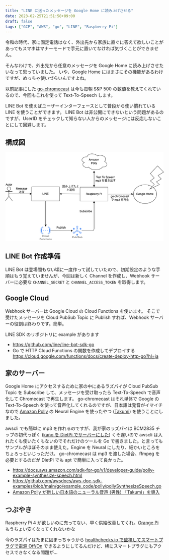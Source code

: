 ```yaml
---
title: "LINE に送ったメッセージを Google Home に読み上げさせる"
date: 2023-02-25T21:51:58+09:00
draft: false
tags: ["GCP", "AWS", "go", "LINE", "Raspberry Pi"]
---
```


令和の時代、家に固定電話はなく、外出先から家族に直ぐに答えて欲しいことがあってもスマホはマナーモードで手元に置いてなければ気づくことができません。

そんなわけで、外出先から任意のメッセージを Google Home に読み上げさせたいなって思っていました。
いや、Google Home にはまさにその機能があるわけですが、めっちゃ使いづらいんですよね。

以前記事にした [go-chromecast](/2019/10/google-home-mini-and-text-to-speech/) は今も毎朝 S&P 500 の数値を教えてくれているので、今回もこれを使って Text-To-Speech します。

LINE Bot を使えばユーザーインターフェースとして普段から使い慣れている LINE を使うことができます。
LINE Bot は非公開にできないという問題があるのですが、UserID をチェックして知らない人からのメッセージには反応しないことにして回避します。


## 構成図

![構成図](diagram.png)



## LINE Bot 作成準備

LINE Bot は登場間もない頃に一度作って試していたので、初期設定のような手順はもう覚えていませんが、今回は新しく Channel を作成し、Webhook サーバーに必要な `CHANNEL_SECRET` と `CHANNEL_ACCESS_TOKEN` を取得します。


## Google Cloud

Webhook サーバーは Google Cloud の Cloud Functions を使います。
そこで受けたメッセージを Cloud PubSub Topic に Publish すれば、Webhook サーバーの役割は終わりです。簡単。

LINE SDK のリポジトリに example があります

- https://github.com/line/line-bot-sdk-go
- Go で HTTP Cloud Functions の関数を作成してデプロイする  
  https://cloud.google.com/functions/docs/create-deploy-http-go?hl=ja


## 家のサーバー

Google Home にアクセスするために家の中にあるラズパイが Cloud PubSub Topic を Subscribe して、メッセージを受け取ったら Text-To-Speech で音声化して Chromecast で再生します。
go-chromecast はそれ単体で Google の Text-To-Speech を使って音声化してくれるのですが、日本語は発音がイマイチなので [Amazon Polly](https://aws.amazon.com/jp/polly/) の Neural Engine を使ったやつ ([Takumi](https://aws.amazon.com/jp/about-aws/whats-new/2021/12/amazon-polly-takumi-neural-japanese-voice/)) を使うことにしました。

awscli でも簡単に mp3 を作れるのですが、我が家のラズパイは BCM2835 チップの初代っぽく ([kano を DietPi でサーバーにした](2018/03/kano-dietpi/)) くそ遅いので awscli は入れたくも使いたくもないのでそれだけのツールを Go で書きました。と言ってもサンプルがほぼそのまま使えた。Engine を Neural にしたり、細かいところをちょろっといじっただけ。
go-chromecast は mp3 を渡した場合、ffmpeg を必要とするのだが DietPi でも apt で簡単に入って良かった。

- https://docs.aws.amazon.com/sdk-for-go/v1/developer-guide/polly-example-synthesize-speech.html
- https://github.com/awsdocs/aws-doc-sdk-examples/blob/main/go/example_code/polly/pollySynthesizeSpeech.go
- [Amazon Polly が新しい日本語のニューラル音声 (男性) 「Takumi」を導入](https://aws.amazon.com/jp/about-aws/whats-new/2021/12/amazon-polly-takumi-neural-japanese-voice/)

## つぶやき

Raspberry Pi 4 が欲しいのに売ってない、早く供給改善してくれ。[Orange Pi](http://www.orangepi.org/) もうちょい安くなってくれないかな

今のラズパイはたまに固まっちゃうから [healthchecks.io で監視してスマートプラグで電源 Off/On](2021/03/monitoring-raspberry-pi-with-healthchecks-io/) できるようにしてるんだけど、稀にスマートプラグにもアクセスできなくなる問題が...
